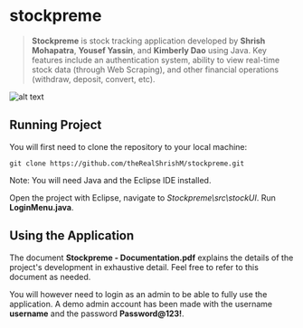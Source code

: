# stockpreme
> **Stockpreme** is stock tracking application developed by **Shrish Mohapatra**, **Yousef Yassin**, and **Kimberly Dao** using Java. Key features include an authentication system, ability to view real-time stock data (through Web Scraping), and other financial operations (withdraw, deposit, convert, etc).

![alt text](https://github.com/theRealShrishM/stockpreme/blob/master/src/img/stockpreme-login.jpg "Login Menu")

## Running Project
You will first need to clone the repository to your local machine:
```
git clone https://github.com/theRealShrishM/stockpreme.git
```

Note: You will need Java and the Eclipse IDE installed.

Open the project with Eclipse, navigate to *Stockpreme\src\stockUI*.
Run **LoginMenu.java**.

## Using the Application
The document **Stockpreme - Documentation.pdf** explains the details of the project's development in exhaustive detail. Feel free to refer to this document as needed.

You will however need to login as an admin to be able to fully use the application. A demo admin account has been made with the username **username** and the password **Password@123!**.
